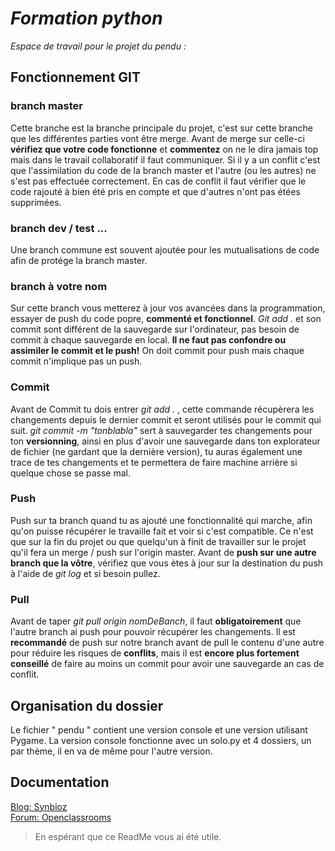# __*Formation python*__

*Espace de travail pour le projet du pendu :*

## Fonctionnement GIT

### branch master
Cette branche est la branche principale du projet, c'est sur cette branche que les différentes parties vont être merge.
Avant de merge sur celle-ci **vérifiez que votre code fonctionne** et **commentez** on ne le dira jamais top mais dans le travail collaboratif il faut communiquer.
Si il y a un conflit c'est que l'assimilation du code de la branch master et l'autre (ou les autres) ne s'est pas effectuée correctement.
En cas de conflit il faut vérifier que le code rajouté à bien été pris en compte et que d'autres n'ont pas étées supprimées.

### branch dev / test ...
Une branch commune est souvent ajoutée pour les mutualisations de code afin de protége la branch master.
   
### branch à votre nom
Sur cette branch vous metterez à jour vos avancées dans la programmation, essayer de push du code popre, **commenté et fonctionnel**.
_Git add ._ et son commit sont différent de la sauvegarde sur l'ordinateur, pas besoin de commit à chaque sauvegarde en local.
**Il ne faut pas confondre ou assimiler le commit et le push!** On doit commit pour push mais chaque commit n'implique pas un push.

### Commit 
Avant de Commit tu dois entrer _git add ._ , cette commande récupèrera les changements depuis le dernier commit et seront utilisés pour le commit qui suit.
_git commit -m "tonblabla"_ sert à sauvegarder tes changements pour ton **versionning**, ainsi en plus d'avoir une sauvegarde dans ton explorateur de fichier (ne gardant que la dernière version),
tu auras également une trace de tes changements et te permettera de faire machine arrière si quelque chose se passe mal.

### Push
Push sur ta branch quand tu as ajouté une fonctionnalité qui marche, afin qu'on puisse récupérer le travaille fait et voir si c'est compatible.
Ce n'est que sur la fin du projet ou que quelqu'un à finit de travailler sur le projet qu'il fera un merge / push sur l'origin master.
Avant de **push sur une autre branch que la vôtre**, vérifiez que vous ètes à jour sur la destination du push à l'aide de _git log_ et si besoin pullez.

### Pull
Avant de taper _git pull origin nomDeBanch_, il faut **obligatoirement** que l'autre branch ai push pour pouvoir récupérer les changements. 
Il est **recommandé** de push sur notre branch avant de pull le contenu d'une autre pour réduire les risques de **conflits**, 
mais il est **encore plus fortement conseillé** de faire au moins un commit pour avoir une sauvegarde an cas de conflit. 

## Organisation du dossier
Le fichier " pendu " contient une version console et une version utilisant Pygame. 
La version console fonctionne avec un solo.py et 4 dossiers, un par thème, il en va de même pour l'autre version.

## Documentation
[Blog: Synbioz](https://www.synbioz.com/blog/tech/git-adopter-un-modele-de-versionnement-efficace)  
[Forum: Openclassrooms ](https://openclassrooms.com/forum/sujet/git-pull-sans-commit-49970#message-7109921)

>En espérant que ce ReadMe vous ai été utile.



